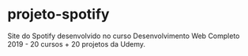# projeto-spotify
Site do Spotify desenvolvido no curso Desenvolvimento Web Completo 2019 - 20 cursos + 20 projetos da Udemy.
